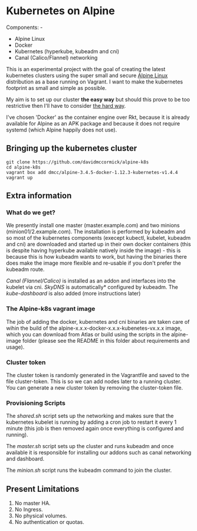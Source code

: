 # Kubernetes on Alpine

Components: -
* Alpine Linux
* Docker
* Kubernetes (hyperkube, kubeadm and cni)
* Canal (Calico/Flannel) networking

This is an experimental project with the goal of creating the latest kubernetes clusters using the super small and secure [Alpine Linux](https://www.alpinelinux.org/) distribution as a base running on Vagrant.  I want to make the kubernetes footprint as small and simple as possible.

My aim is to set up our cluster __the easy way__ but should this prove to be too restrictive then I'll have to consider [the hard way](https://github.com/kelseyhightower/kubernetes-the-hard-way).

I've chosen 'Docker' as the container engine over Rkt, because it is already available for Alpine as an APK package and because it does not require systemd (which Alpine happily does not use).

## Bringing up the kubernetes cluster

```
git clone https://github.com/davidmccormick/alpine-k8s
cd alpine-k8s
vagrant box add dmcc/alpine-3.4.5-docker-1.12.3-kubernetes-v1.4.4
vagrant up
```
## Extra information

### What do we get?

We presently install one master (master.example.com) and two minions (minion01/2.example.com).  The installation is performed by kubeadm and so most of the kubernetes components (execept kubectl, kubelet, kubeadm and cni) are downloaded and started up in their own docker containers (this is despite having hyperkube available natively inside the image) - this is because this is how kubeadm wants to work, but having the binaries there does make the image more flexible and re-usable if you don't prefer the kubeadm route.

*Canal (Flannel/Calico)* is installed as an addon and interfaces into the kubelet via cni.
*SkyDNS* is automatically* configured by kubeadm.
The *kube-dashboard* is also added (more instructions later)

### The Alpine-k8s vagrant image 

The job of adding the docker, kubernetes and cni binaries are taken care of wihin the build of the alpine-x.x.x-docker-x.x.x-kubenetes-vx.x.x image, which you can download from Atlas or build using the scripts in the alpine-image folder (please see the README in this folder about requirements and usage). 

### Cluster token

The cluster token is randomly generated in the Vagrantfile and saved to the file cluster-token.  This is so we can add nodes later to a running cluster.  You can generate a new cluster token by removing the cluster-token file.

### Provisioning Scripts

The *shared.sh* script sets up the networking and makes sure that the kubernetes kubelet is running by adding a cron job to restart it every 1 minute (this job is then removed again once everything is configured and running).

The *master.sh* script sets up the cluster and runs kubeadm and once available it is responsible for installing our addons such as canal networking and dashboard.

The *minion.sh* script runs the kubeadm command to join the cluster.

## Present Limitations
1. No master HA.
2. No Ingress.
3. No physical volumes.
4. No authentication or quotas.

